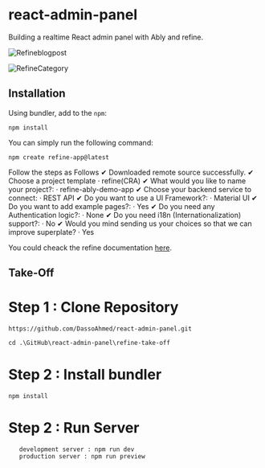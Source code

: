 # react-admin-panel
Building a realtime React admin panel with Ably and refine.

![Refineblogpost](https://github.com/DassoAhmed/react-admin-panel/assets/65762595/5ec44f7a-14ca-4865-9ce4-01e2c6e10d0b)


![RefineCategory](https://github.com/DassoAhmed/react-admin-panel/assets/65762595/2b71a6b2-920f-4c51-a5c7-55cbe4242b81)

 ## Installation 
 Using bundler, add to the `npm`:

```
npm install
```

You can simply run the following command:
```
npm create refine-app@latest
```
Follow the steps as Follows
✔ Downloaded remote source successfully.
✔ Choose a project template · refine(CRA)
✔ What would you like to name your project?: · refine-ably-demo-app
✔ Choose your backend service to connect: · REST API
✔ Do you want to use a UI Framework?: · Material UI
✔ Do you want to add example pages?: · Yes
✔ Do you need any Authentication logic?: · None
✔ Do you need i18n (Internationalization) support?: · No
✔ Would you mind sending us your choices so that we can improve superplate? · Yes

You could cheack the refine documentation [here](https://refine.dev/docs/).

## Take-Off
# Step 1 : Clone Repository 
```
https://github.com/DassoAhmed/react-admin-panel.git
```
```
cd .\GitHub\react-admin-panel\refine-take-off
```

# Step 2 : Install bundler 
```
npm install
```

# Step 2 : Run Server 
```
   development server : npm run dev
   production server : npm run preview

```
